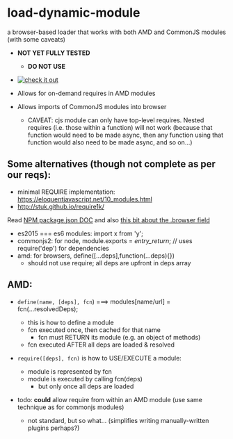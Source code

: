 # load-dynamic-module
a browser-based loader that works with both AMD and CommonJS modules (with some caveats)

- **NOT YET FULLY TESTED**
    - **DO NOT USE**

- [![check it out](https://badgen.net/bundlephobia/minzip/load-dynamic-module)](https://bundlephobia.com/result?p=load-dynamic-module@1.0.25)
- Allows for on-demand requires in AMD modules
- Allows imports of CommonJS modules into browser
    - CAVEAT: cjs module can only have top-level requires. Nested requires (i.e. those within a function) 
      will not work (because that function would need to be made async, then any function using that function
      would also need to be made async, and so on...)

## Some alternatives (though not complete as per our reqs): 
- minimal REQUIRE implementation: https://eloquentjavascript.net/10_modules.html
- http://stuk.github.io/require1k/

Read [NPM package.json DOC](https://docs.npmjs.com/files/package.json) and also [this bit about the .browser field](https://github.com/defunctzombie/package-browser-field-spec)

- es2015 === es6 modules: import x from 'y';
- commonjs2: for node, module.exports = _entry_return_; // uses require('dep') for dependencies
- amd: for browsers, define([...deps],function(...deps){}) 
    - should not use require; all deps are upfront in deps array

## AMD: 
- `define(name, [deps], fcn`) ===> modules[name/url] = fcn(...resolvedDeps);
    - this is how to define a module
    - fcn executed once, then cached for that name
        - fcn must RETURN its module (e.g. an object of methods)
    - fcn executed AFTER all deps are loaded & resolved
- `require([deps], fcn)` is how to USE/EXECUTE a module:
     - module is represented by fcn
     - module is executed by calling fcn(deps)
         - but only once all deps are loaded


- todo: **could** allow require from within an AMD module (use same technique as for commonjs modules)
    - not standard, but so what... (simplifies writing manually-written plugins perhaps?)

